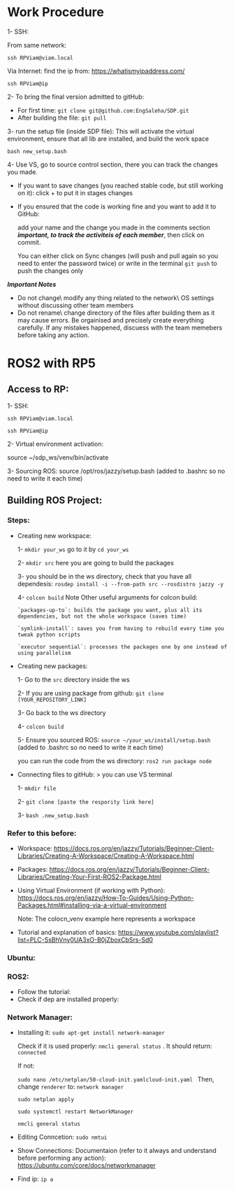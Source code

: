 # Work Procedure 
1- SSH: 

From same network:
```
ssh RPViam@viam.local
```

Via Internet: 
find the ip from: https://whatismyipaddress.com/
```
ssh RPViam@ip
```

2- To bring the final version admitted to gitHub: 

  - For first time: `git clone git@github.com:EngSaleha/SDP.git`
  - After building the file: `git pull`

3- run the setup file (inside SDP file): This will activate the virtual environment, ensure that all lib are installed, and build the work space

`bash new_setup.bash`

4- Use VS, go to source control section, there you can track the changes you made. 

  - If you want to save changes (you reached stable code, but still working on it): click + to put it in stages changes
  - If you ensured that the code is working fine and you want to add it to GitHub:
    
    add your name and the change you made in the comments section ***important, to track the activiteis of each member***, then click on commit.

    You can either click on Sync changes (will push and pull again so you need to enter the password twice) or write in the terminal `git push` to push the changes only 



***Important Notes***
- Do not change\ modify any thing related to the network\ OS settings without discussing other team members
- Do not rename\ change directory of the files after building them as it may cause errors. Be orgainised and precisely create everything carefully. If any mistakes happened, discuess with the team memebers before taking any action. 

# ROS2 with RP5 

## Access to RP:

1- SSH: 
```
ssh RPViam@viam.local

ssh RPViam@ip
```

2- Virtual environment activation: 

source ~/sdp_ws/venv/bin/activate


3- Sourcing ROS: source /opt/ros/jazzy/setup.bash  (added to .bashrc so no need to write it each time)

## Building ROS Project:
### Steps:

- Creating new workspace:
  
  1- `mkdir your_ws` go to it by `cd your_ws`
  
  2- `mkdir src` here you are going to build the packages
  
  3- you should be in the ws directory, check that you have all dependesis: `rosdep install -i --from-path src --rosdistro jazzy -y`
  
  4- `colcon build` Note Other useful arguments for colcon build:

      `packages-up-to`: builds the package you want, plus all its dependencies, but not the whole workspace (saves time)
      
      `symlink-install`: saves you from having to rebuild every time you tweak python scripts
      
      `executor sequential`: processes the packages one by one instead of using parallelism

- Creating new packages: 

  1- Go to the `src` directory inside the ws

  2- If you are using package from github: `git clone [YOUR_REPOSITORY_LINK]`

  3- Go back to the ws directory

  4- `colcon build`

  5- Ensure you sourced ROS: `source ~/your_ws/install/setup.bash`  (added to .bashrc so no need to write it each time)

  you can run the code from the ws directory: `ros2 run package node`

- Connecting files to gitHub: > you can use VS terminal 
  
  1- `mkdir file`

  2- `git clone [paste the respority link here]`

  3- `bash .new_setup.bash`
  

### Refer to this before:
- Workspace:
https://docs.ros.org/en/jazzy/Tutorials/Beginner-Client-Libraries/Creating-A-Workspace/Creating-A-Workspace.html

- Packages:
https://docs.ros.org/en/jazzy/Tutorials/Beginner-Client-Libraries/Creating-Your-First-ROS2-Package.html

- Using Virtual Environment (if working with Python):
https://docs.ros.org/en/jazzy/How-To-Guides/Using-Python-Packages.html#installing-via-a-virtual-environment

  Note: The colocn_venv example here represents a workspace
  
- Tutorial and explanation of basics: https://www.youtube.com/playlist?list=PLC-SsBhVny0UA3xO-B0jZboxCbSrs-Sd0
  
### Ubuntu:

### ROS2:
- Follow the tutorial: 
- Check if dep are installed properly: 

### Network Manager: 
- Installing it:
  `sudo apt-get install network-manager`

  Check if it is used properly: `nmcli general status` . It should return: `connected`
  
  If not:
  
  `sudo nano /etc/netplan/50-cloud-init.yamlcloud-init.yaml `  Then, change `renderer` to: `network manager`
  
  ```
  sudo netplan apply 

  sudo systemctl restart NetworkManager

  nmcli general status
  ```
  
- Editing Conncetion:
  `sudo nmtui` 

- Show Connections:
Documentaion (refer to it always and understand before performing any action):
https://ubuntu.com/core/docs/networkmanager

- Find ip: `ip a`



